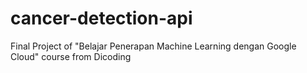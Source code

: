 # cancer-detection-api
Final Project of "Belajar Penerapan Machine Learning dengan Google Cloud" course from Dicoding
